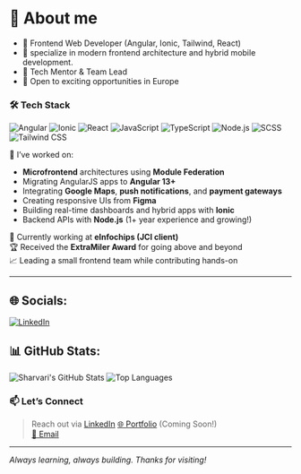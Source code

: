 # 💫 About me
- 🔧 Frontend Web Developer (Angular, Ionic, Tailwind, React)
- 🔧 specialize in modern frontend architecture and hybrid mobile development.
- 🧠 Tech Mentor & Team Lead
- 💼 Open to exciting opportunities in Europe

### 🛠️ Tech Stack

![Angular](https://img.shields.io/badge/Angular-DD0031?style=for-the-badge&logo=angular&logoColor=white)
![Ionic](https://img.shields.io/badge/Ionic-3880ff?style=for-the-badge&logo=ionic&logoColor=white)
![React](https://img.shields.io/badge/React-20232A?style=for-the-badge&logo=react&logoColor=61DAFB)
![JavaScript](https://img.shields.io/badge/JavaScript-F7DF1E?style=for-the-badge&logo=javascript&logoColor=black)
![TypeScript](https://img.shields.io/badge/TypeScript-3178C6?style=for-the-badge&logo=typescript&logoColor=white)
![Node.js](https://img.shields.io/badge/Node.js-339933?style=for-the-badge&logo=nodedotjs&logoColor=white)
![SCSS](https://img.shields.io/badge/SCSS-CC6699?style=for-the-badge&logo=sass&logoColor=white)
![Tailwind CSS](https://img.shields.io/badge/Tailwind-06B6D4?style=for-the-badge&logo=tailwindcss)

🔧 I’ve worked on:
- **Microfrontend** architectures using **Module Federation**
- Migrating AngularJS apps to **Angular 13+**
- Integrating **Google Maps**, **push notifications**, and **payment gateways**
- Creating responsive UIs from **Figma**
- Building real-time dashboards and hybrid apps with **Ionic**
- Backend APIs with **Node.js** (1+ year experience and growing!)

💼 Currently working at **eInfochips (JCI client)**  
🏆 Received the **ExtraMiler Award** for going above and beyond  
📈 Leading a small frontend team while contributing hands-on

---

## 🌐 Socials:

[![LinkedIn](https://img.shields.io/badge/LinkedIn-blue?style=for-the-badge&logo=linkedin)](https://www.linkedin.com/in/sharvari-limbkar)


## 📊 GitHub Stats:

![Sharvari's GitHub Stats](https://github-readme-stats.vercel.app/api?username=sharvarilimbkar&show_icons=true&theme=github_dark)
![Top Languages](https://github-readme-stats.vercel.app/api/top-langs/?username=sharvarilimbkar&layout=compact&theme=github_dark)



### 📫 Let’s Connect

> Reach out via [LinkedIn](https://www.linkedin.com/in/sharvari-limbkar)
[🌐 Portfolio](https://your-portfolio-link.com) (Coming Soon!)  
[📧 Email](mailto:sharvarilimbkar825@gmail.com)

---

*Always learning, always building. Thanks for visiting!*
